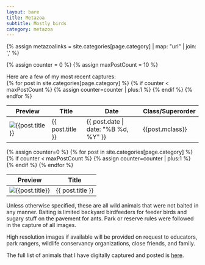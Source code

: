 ```yaml
---
layout: bare
title: Metazoa
subtitle: Mostly birds
category: metazoa
---
```


{% assign metazoalinks = site.categories[page.category] | map: "url" | join: ',' %}

<div class="container" markdown="1">

<div class="row">
  <div class="col-xs-12 bigfont-column"><p></p></div>
</div>

<div class="row">
  <div class="col-xs-4 bigfont-column" id="firstm"></div>
  <script>
    var metazoa_string = "{{metazoalinks }}";
    var metazoa = metazoa_string.split(',');
    var mfirst = metazoa[metazoa.length - 1];
    var elem = document.createElement("a");
    elem.href = mfirst;
    elem.text = "First";
    elem.setAttribute("class", "btn btn-tall btn-primary btn-block medbigfont");
    document.getElementById("firstm").appendChild(elem);
  </script>
  <div class="col-xs-4 bigfont-column" id="randm"></div>
  <script>
    var metazoa_string = "{{metazoalinks }}";
    var metazoa = metazoa_string.split(',');
    var mrand = metazoa[Math.floor(Math.random() * metazoa.length)];
    var elem = document.createElement("a");
    elem.href = mrand;
    elem.text = "Random";
    elem.setAttribute("class", "btn btn-tall btn-primary btn-block medbigfont");
    document.getElementById("randm").appendChild(elem);
  </script>
  <div class="col-xs-4 bigfont-column" id="latestm"></div>
  <script>
    var metazoa_string = "{{metazoalinks }}";
    var metazoa = metazoa_string.split(',');
    var mlatest = metazoa[0];
    var elem = document.createElement("a");
    elem.href = mlatest;
    elem.text = "Latest";
    elem.setAttribute("class", "btn btn-tall btn-primary btn-block medbigfont");
    document.getElementById("latestm").appendChild(elem);
  </script>
</div>

<div class="row">
  <div class="col-xs-12 col-md-12 bigfont-column"><p></p></div>
</div>


<div class="row" markdown="1">


{% assign counter = 0 %}
{% assign maxPostCount = 10 %}

<div class="col-xs-12 bigfont-column" markdown="1"> 
Here are a few of my most recent captures:
</div>

<div class="col-xs-12 hidden-xs bigfont-column"> 

<table>
<thead>
<tr>
<th>Preview</th>
<th>Title</th>
<th>Date</th>
<th>Class/Superorder</th>
</tr>
</thead>
<tbody>
{% for post in site.categories[page.category] %}
{% if counter < maxPostCount %}
{% assign counter=counter | plus:1 %}
<tr class='clickable-row' data-href='{{post.url}}'>
  <td><img src="/images/metazoa_thumbs/{{post.mimage}}" alt="{{post.title}}" /></td>
  <td>{{ post.title }}</td>
  <td>{{ post.date | date: "%B %d, %Y" }}</td>
  <td>{{post.mclass}}</td>
</tr>
  {% endif %}
{% endfor %}
</tbody>
</table>

</div>

<div class="col-xs-12 visible-xs-block bigfont-column" markdown="1"> 

<table>
<thead>
<tr>
<th>Preview</th>
<th>Title</th>
</tr>
</thead>
<tbody>
{% assign counter=0 %}
{% for post in site.categories[page.category] %}
{% if counter < maxPostCount %}
{% assign counter=counter | plus:1 %}
<tr class='clickable-row' data-href='{{post.url}}'>
  <td><img src="/images/metazoa_thumbs/{{post.mimage}}" alt="{{post.title}}" /></td>
  <td>{{ post.title }}</td>
</tr>
  {% endif %}
{% endfor %}
</tbody>
</table>

</div>

<div class="col-xs-12 bigfont-column" markdown="1"> 
Unless otherwise specified, these are all wild animals that were
not baited in any manner. Baiting is limited backyard birdfeeders for
feeder birds and sugary stuff on the pavement for ants. Park or reserve
rules were followed in the capture of all images.

High resolution images if available will be provided on request to educators,
park rangers, wildlife conservancy organizations, close friends, and family.

The full list of animals that I have digitally captured and posted is
[here](/metazoalist.html).
</div>
</div>

</div>
